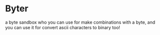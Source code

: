 # Byter
a byte sandbox who you can use for make combinations with a byte, and you can use it for convert ascii characters to binary too!

